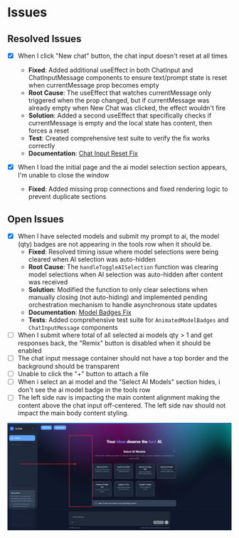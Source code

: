 # Issues

## Resolved Issues

- [x] When I click "New chat" button, the chat input doesn't reset at all times

  - **Fixed**: Added additional useEffect in both ChatInput and ChatInputMessage components to ensure text/prompt state is reset when currentMessage prop becomes empty
  - **Root Cause**: The useEffect that watches currentMessage only triggered when the prop changed, but if currentMessage was already empty when New Chat was clicked, the effect wouldn't fire
  - **Solution**: Added a second useEffect that specifically checks if currentMessage is empty and the local state has content, then forces a reset
  - **Test**: Created comprehensive test suite to verify the fix works correctly
  - **Documentation**: [Chat Input Reset Fix](chat-input.md)

- [x] When I load the initial page and the ai model selection section appears, I'm unable to close the window

  - **Fixed**: Added missing prop connections and fixed rendering logic to prevent duplicate sections

## Open Issues

- [x] When I have selected models and submit my prompt to ai, the model (qty) badges are not appearing in the tools row when it should be.
  - **Fixed**: Resolved timing issue where model selections were being cleared when AI selection was auto-hidden
  - **Root Cause**: The `handleToggleAISelection` function was clearing model selections when AI selection was auto-hidden after content was received
  - **Solution**: Modified the function to only clear selections when manually closing (not auto-hiding) and implemented pending orchestration mechanism to handle asynchronous state updates
  - **Documentation**: [Model Badges Fix](MODEL_BADGES_FIX.md)
  - **Tests**: Added comprehensive test suite for `AnimatedModelBadges` and `ChatInputMessage` components
- [ ] When I submit where total of all selected ai models qty > 1 and get responses back, the "Remix" button is disabled when it should be enabled
- [ ] The chat input message container should not have a top border and the background should be transparent
- [ ] Unable to click the "+" button to attach a file
- [ ] When i select an ai model and the "Select AI Models" section hides, i don't see the ai model badge in the tools row
- [ ] The left side nav is impacting the main content alignment making the content above the chat input off-centered. The left side nav should not impact the main body content styling.

![Left Nav Impacts Main Content Alignment](<Screenshot 2025-07-28 145836.png>)
